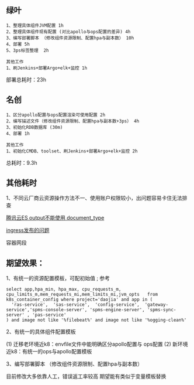 
## 绿叶

```
1、整理具体组件JVM配置 1h
2、整理具体组件现有配置 (对比apollo与ops配置的差异) 4h
3、编写部署脚本 （修改组件资源限制、配置hpa与副本数） 10h
4、部署 5h
5、3ps标签整理  2h

其他工作
1、刷Jenkins+部署Argo+elk+监控 1h
```

部署总耗时：23h


## 名创

```
1、区分apollo配置与ops配置渲染可使用配置 2h
2、编写描述文件（修改组件资源限制、配置hpa与副本数+3ps） 4h
3、初始化RDB数据库 (30m)
4、部署 1h

其他工作
1、初始化CMDB、toolset、刷Jenkins+部署Argo+elk+监控 2h
```


总耗时：9.3h

## 其他耗时

1、不同云厂商云资源操作方法不一、使用账户权限较小，出问题容易卡住无法排查

[腾讯云ES output不能使用 document_type](https://gitlab.hd123.com/qianfanops/toolset_miniso/-/merge_requests/131/diffs)

[ingress发布的问题](http://jira6.app.hd123.cn/jira/browse/DOPS-54355)

容器网段



## 期望效果：

1、有统一的资源配置模板，可配初始值 ; 参考

```
select app,hpa_min, hpa_max, cpu_requests_m, cpu_limits_m,mem_requests_mi,mem_limits_mi,jvm_opts   from k8s_container_config where project='daojia' and app in (
  'ras-service',  'sas-service',  'config-service',  'gateway-service','spms-console-server', 'spms-engine-server', 'spms-sync-server' , 'pas-service'
) and image not like '%filebeat%' and image not like '%ogging-clean%'
```

2、有统一的具体组件配置模板

(1) 迁移老环境近k8：envfile文件中能明确区分apollo配置与 ops配置
(2) 新环境近k8：有统一的ops与apollo配置模板 
 
3、编写部署脚本 （修改组件资源限制、配置hpa与副本数）

目前修改大多依靠人工，错误返工率较高 期望能有类似于变量模板替换




